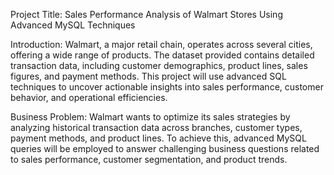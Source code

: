 Project Title:
Sales Performance Analysis of Walmart Stores Using Advanced MySQL Techniques

Introduction:
Walmart, a major retail chain, operates across several cities, offering a wide range of products. The dataset
provided contains detailed transaction data, including customer demographics, product lines, sales figures, and
payment methods. This project will use advanced SQL techniques to uncover actionable insights into sales
performance, customer behavior, and operational efficiencies.

Business Problem:
Walmart wants to optimize its sales strategies by analyzing historical transaction data across branches,
customer types, payment methods, and product lines. To achieve this, advanced MySQL queries will be
employed to answer challenging business questions related to sales performance, customer segmentation, and
product trends.
